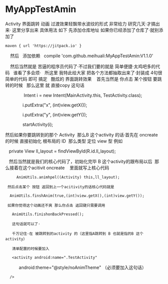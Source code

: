 # MyAppTestAmin
Activity 界面跳转 动画 过渡效果轻飘带水波纹的形式 非常给力 研究几天·才搞出来·
 这里分享出来
具体用法 如下
先添加仓库地址 如果你已经添加了仓库了·就别添加了

	maven { url 'https://jitpack.io' }
   
   然后
   添加依赖
   compile 'com.github.meihuali:MyAppTestAmin:V1.1.0'
   
   
   然后当然就是 苦逼的程序员代码了·不过我们要的就是 简单便捷·太鸡吧多的代码
   谁看了多会烦·
   所这里 我特此给大家 把各个方法都抽取出来了·封装成 4句很简单的代码 即可 搞定
   酷炫的 界面跳转效果
  
  首先当然是 你点击 某个按钮 要跳转的时候 
   那么这里 就 直接copy 这句话
   
   
                Intent i = new Intent(MainActivity.this, TestActivity.class);
		
                i.putExtra("x", (int)view.getX());
		
                i.putExtra("y", (int)view.getY());
		
                startActivity(i);
                

然后如果你要跳转到的那个 Activity  那么B 这个activity 的话·首先在 oncreate 的时候 直接初始化 
根布局的 ID  那么类型 定位 view 型 例如 

    private View  ll_layout = findViewById(R.id.ll_layout);
    
    然后当然就是我们的核心代码了，初始化完毕 B 这个activity的跟布局以后  那么接着在这个acitivit oncreate
    里面就写上核心代码 
    
         AnimUtils.animhpel((Activity) this,ll_layout);
	 
	 然后点击某个 按钮 返回到上一个acitivity的话核心代码就是 
	 
	  AnimUtils.finshAnim(true,(int)view.getX(),(int)view.getY());
	  
	 如果你觉得这个动画还不爽 那么你点击 返回键只需要调用 
	 
	   AnimUtils.finishonBackPressed(); 
	   
	   这句话就可以了·
	   
	   千万记住·在 被跳转到的activity 的（这里指A跳转到 B 也就是指的B 这个activity）
	   
	   清单配置的时候要加入 
	   
	   <activity android:name=".TestActivity"
	   
            android:theme="@style/noAnimTheme" （必须要加入这句话）
           
	  
	  />
	 
